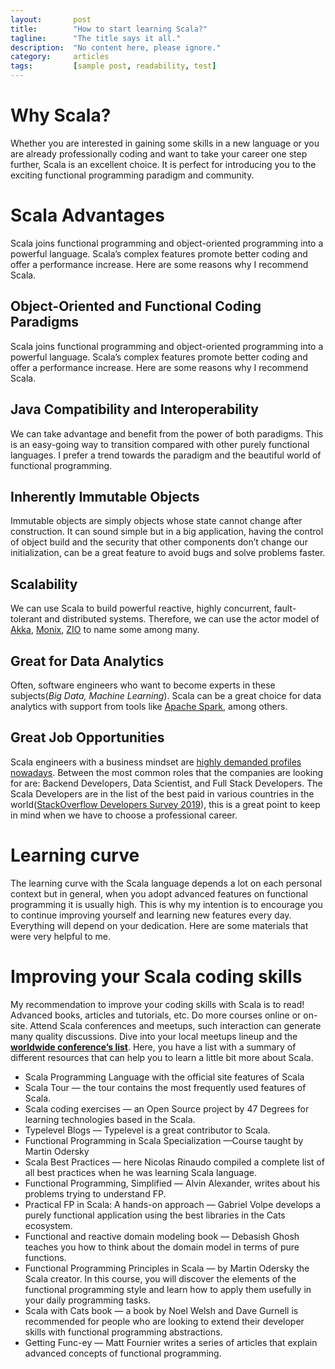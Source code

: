 ```yaml
---
layout:       post
title:        "How to start learning Scala?"
tagline:      "The title says it all."
description:  "No content here, please ignore."
category:     articles
tags:         [sample post, readability, test]
---
```


# Why Scala?
Whether you are interested in gaining some skills in a new language or you are already professionally coding and want to take your career one step further, Scala is an excellent choice.
It is perfect for introducing you to the exciting functional programming paradigm and community.

# Scala Advantages
Scala joins functional programming and object-oriented programming into a powerful language. Scala’s complex features promote better coding and offer a performance increase.
Here are some reasons why I recommend Scala.

## Object-Oriented and Functional Coding Paradigms

Scala joins functional programming and object-oriented programming into a powerful language. Scala’s complex features promote better coding and offer a performance increase.
Here are some reasons why I recommend Scala.

## Java Compatibility and Interoperability

We can take advantage and benefit from the power of both paradigms. This is an easy-going way to transition compared with other purely functional languages.
I prefer a trend towards the paradigm and the beautiful world of functional programming.

## Inherently Immutable Objects

Immutable objects are simply objects whose state cannot change after construction. It can sound simple but in a big application, having the control of object build and the security that other components don’t change our initialization, can be a great feature to avoid bugs and solve problems faster.

## Scalability

We can use Scala to build powerful reactive, highly concurrent, fault-tolerant and distributed systems. Therefore, we can use the actor model of [Akka](https://akka.io/), [Monix](https://monix.io/), [ZIO](https://zio.dev/) to name some among many.

## Great for Data Analytics

Often, software engineers who want to become experts in these subjects(_Big Data, Machine Learning_). Scala can be a great choice for data analytics with support from tools like [Apache Spark](https://spark.apache.org/), among others.

## Great Job Opportunities

Scala engineers with a business mindset are [highly demanded profiles nowadays](https://www.zdnet.com/article/programming-languages-go-scala-and-ruby-most-wanted-python-and-javascript-most-used/). Between the most common roles that the companies are looking for are: Backend Developers, Data Scientist, and Full Stack Developers.
The Scala Developers are in the list of the best paid in various countries in the world([StackOverflow Developers Survey 2019](https://insights.stackoverflow.com/survey/2019#top-paying-technologies)), this is a great point to keep in mind when we have to choose a professional career.

# Learning curve

The learning curve with the Scala language depends a lot on each personal context but in general, when you adopt advanced features on functional programming it is usually high. This is why my intention is to encourage you to continue improving yourself and learning new features every day.
Everything will depend on your dedication. Here are some materials that were very helpful to me.

# Improving your Scala coding skills

My recommendation to improve your coding skills with Scala is to read! Advanced books, articles and tutorials, etc. Do more courses online or on-site. Attend Scala conferences and meetups, such interaction can generate many quality discussions.
Dive into your local meetups lineup and the **[worldwide conference’s list](https://www.scala-lang.org/events/)**.
Here, you have a list with a summary of different resources that can help you to learn a little bit more about Scala.

* Scala Programming Language with the official site features of Scala
* Scala Tour — the tour contains the most frequently used features of Scala.
* Scala coding exercises — an Open Source project by 47 Degrees for learning technologies based in the Scala.
* Typelevel Blogs — Typelevel is a great contributor to Scala.
* Functional Programming in Scala Specialization —Course taught by Martin Odersky
* Scala Best Practices — here Nicolas Rinaudo compiled a complete list of all best practices when he was learning Scala language.
* Functional Programming, Simplified — Alvin Alexander, writes about his problems trying to understand FP.
* Practical FP in Scala: A hands-on approach — Gabriel Volpe develops a purely functional application using the best libraries in the Cats ecosystem.
* Functional and reactive domain modeling book — Debasish Ghosh teaches you how to think about the domain model in terms of pure functions.
* Functional Programming Principles in Scala — by Martin Odersky the Scala creator. In this course, you will discover the elements of the functional programming style and learn how to apply them usefully in your daily programming tasks.
* Scala with Cats book — a book by Noel Welsh and Dave Gurnell is recommended for people who are looking to extend their developer skills with functional programming abstractions.
* Getting Func-ey — Matt Fournier writes a series of articles that explain advanced concepts of functional programming.